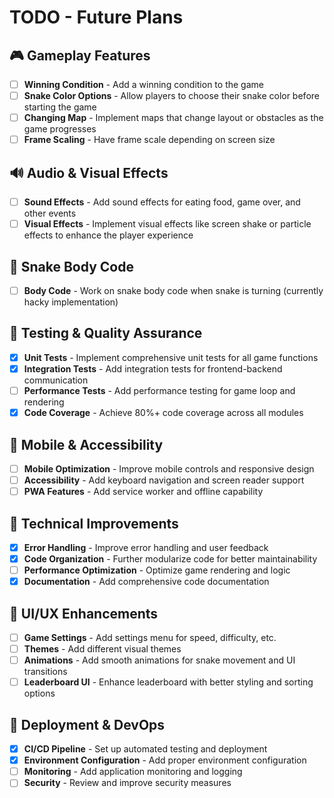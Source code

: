 # TODO - Future Plans

## 🎮 Gameplay Features

- [ ] **Winning Condition** - Add a winning condition to the game
- [ ] **Snake Color Options** - Allow players to choose their snake color before starting the game
- [ ] **Changing Map** - Implement maps that change layout or obstacles as the game progresses
- [ ] **Frame Scaling** - Have frame scale depending on screen size

## 🔊 Audio & Visual Effects

- [ ] **Sound Effects** - Add sound effects for eating food, game over, and other events
- [ ] **Visual Effects** - Implement visual effects like screen shake or particle effects to enhance the player experience

## 🐍 Snake Body Code

- [ ] **Body Code** - Work on snake body code when snake is turning (currently hacky implementation)

## 🧪 Testing & Quality Assurance

- [x] **Unit Tests** - Implement comprehensive unit tests for all game functions
- [x] **Integration Tests** - Add integration tests for frontend-backend communication
- [ ] **Performance Tests** - Add performance testing for game loop and rendering
- [x] **Code Coverage** - Achieve 80%+ code coverage across all modules

## 📱 Mobile & Accessibility

- [ ] **Mobile Optimization** - Improve mobile controls and responsive design
- [ ] **Accessibility** - Add keyboard navigation and screen reader support
- [ ] **PWA Features** - Add service worker and offline capability

## 🔧 Technical Improvements

- [x] **Error Handling** - Improve error handling and user feedback
- [x] **Code Organization** - Further modularize code for better maintainability
- [ ] **Performance Optimization** - Optimize game rendering and logic
- [x] **Documentation** - Add comprehensive code documentation

## 🎨 UI/UX Enhancements

- [ ] **Game Settings** - Add settings menu for speed, difficulty, etc.
- [ ] **Themes** - Add different visual themes
- [ ] **Animations** - Add smooth animations for snake movement and UI transitions
- [ ] **Leaderboard UI** - Enhance leaderboard with better styling and sorting options

## 🚀 Deployment & DevOps

- [x] **CI/CD Pipeline** - Set up automated testing and deployment
- [x] **Environment Configuration** - Add proper environment configuration
- [ ] **Monitoring** - Add application monitoring and logging
- [ ] **Security** - Review and improve security measures

